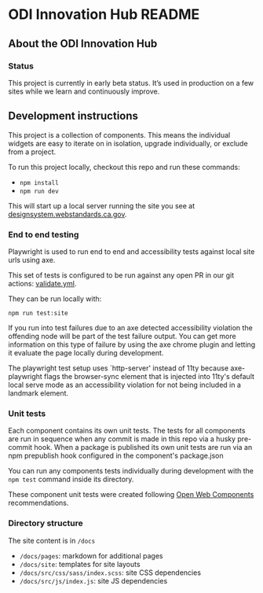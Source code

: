 # ODI Innovation Hub README

## About the ODI Innovation Hub

### Status
This project is currently in early beta status. It’s used in production on a few sites while we learn and continuously improve.

## Development instructions

This project is a collection of components. This means the individual widgets are easy to iterate on in isolation, upgrade individually, or exclude from a project.

To run this project locally, checkout this repo and run these commands:
- `npm install`
- `npm run dev`

This will start up a local server running the site you see at <a href="https://designsystem.webstandards.ca.gov">designsystem.webstandards.ca.gov</a>.

### End to end testing

Playwright is used to run end to end and accessibility tests against local site urls using axe.

This set of tests is configured to be run against any open PR in our git actions: <a href="tree/main/.github/workflows/validate.yml">validate.yml</a>.

They can be run locally with:

```
npm run test:site
```

If you run into test failures due to an axe detected accessibility violation the offending node will be part of the test failure output. You can get more information on this type of failure by using the axe chrome plugin and letting it evaluate the page locally during development.

The playwright test setup uses `http-server' instead of 11ty because axe-playwright flags the browser-sync element that is injected into 11ty's default local serve mode as an accessibility violation for not being included in a landmark element. 

### Unit tests

Each component contains its own unit tests. The tests for all components are run in sequence when any commit is made in this repo via a husky pre-commit hook. When a package is published its own unit tests are run via an npm prepublish hook configured in the component's package.json

You can run any components tests individually during development with the ```npm test``` command inside its directory.

These component unit tests were created following <a href="https://open-wc.org/">Open Web Components</a> recommendations.

### Directory structure

The site content is in ```/docs```
- ```/docs/pages```: markdown for additional pages 
- ```/docs/site```: templates for site layouts
- ```/docs/src/css/sass/index.scss```: site CSS dependencies
- ```/docs/src/js/index.js```: site JS dependencies
